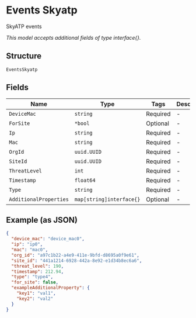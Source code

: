 
# Events Skyatp

SkyATP events

*This model accepts additional fields of type interface{}.*

## Structure

`EventsSkyatp`

## Fields

| Name | Type | Tags | Description |
|  --- | --- | --- | --- |
| `DeviceMac` | `string` | Required | - |
| `ForSite` | `*bool` | Optional | - |
| `Ip` | `string` | Required | - |
| `Mac` | `string` | Required | - |
| `OrgId` | `uuid.UUID` | Required | - |
| `SiteId` | `uuid.UUID` | Required | - |
| `ThreatLevel` | `int` | Required | - |
| `Timestamp` | `float64` | Required | - |
| `Type` | `string` | Required | - |
| `AdditionalProperties` | `map[string]interface{}` | Optional | - |

## Example (as JSON)

```json
{
  "device_mac": "device_mac0",
  "ip": "ip0",
  "mac": "mac0",
  "org_id": "a97c1b22-a4e9-411e-9bfd-d8695a0f9e61",
  "site_id": "441a1214-6928-442a-8e92-e1d34b8ec6a6",
  "threat_level": 190,
  "timestamp": 212.94,
  "type": "type4",
  "for_site": false,
  "exampleAdditionalProperty": {
    "key1": "val1",
    "key2": "val2"
  }
}
```

